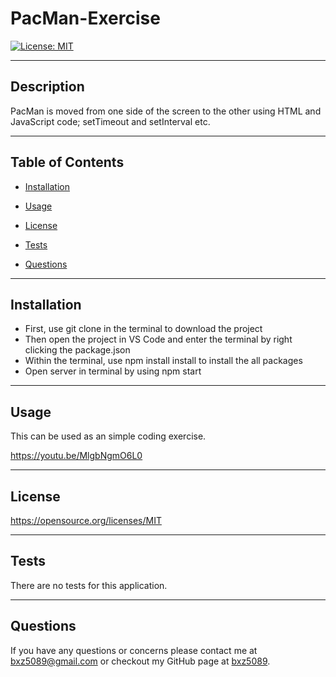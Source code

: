 # PacMan-Exercise

[![License: MIT](https://img.shields.io/badge/License-MIT-yellow.svg)](https://opensource.org/licenses/MIT)

---

## Description

PacMan is moved from one side of the screen to the other using HTML and JavaScript code; setTimeout and setInterval etc.

---

## Table of Contents

- [Installation](##Installation)

- [Usage](##Usage)

- [License](##License)

- [Tests](##Tests)

- [Questions](##Questions)

---

## Installation

- First, use git clone in the terminal to download the project
- Then open the project in VS Code and enter the terminal by right clicking the package.json
- Within the terminal, use npm install install to install the all packages
- Open server in terminal by using npm start

---

## Usage

This can be used as an simple coding exercise. 

https://youtu.be/MlgbNgmO6L0

---

## License

https://opensource.org/licenses/MIT

---

## Tests

There are no tests for this application.

---

## Questions

If you have any questions or concerns please contact me at bxz5089@gmail.com or checkout my GitHub page at [bxz5089](https://github.com/bxz5089/).

